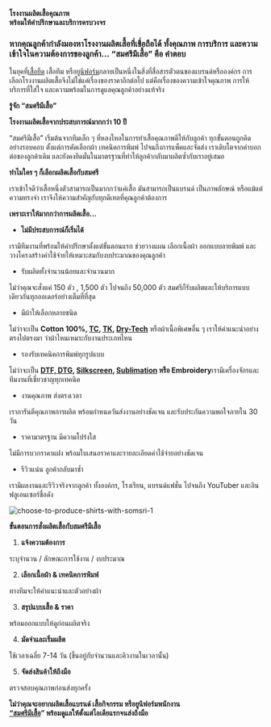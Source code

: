 **โรงงานผลิตเสื้อคุณภาพ**<br>
**พร้อมให้คำปรึกษาและบริการครบวงจร**

### หากคุณลูกค้ากำลังมองหาโรงงานผลิตเสื้อที่เชื่อถือได้ ทั้งคุณภาพ การบริการ และความเข้าใจในความต้องการของลูกค้า… “สมศรีมีเสื้อ” คือ คำตอบ

ในยุคที่[เสื้อยืด](reasons-why-t-shirts-are-always-popular) เสื้อทีม หรือ[ยูนิฟอร์ม](company-shirt)กลายเป็นหนึ่งในสิ่งที่สื่อสารตัวตนของแบรนด์หรือองค์กร การเลือกโรงงานผลิตเสื้อจึงไม่ใช่แค่เรื่องของราคาอีกต่อไป แต่คือเรื่องของความเข้าใจคุณภาพ การให้บริการที่ใส่ใจ และความพร้อมในการดูแลคุณลูกค้าอย่างแท้จริง

**รู้จัก “สมศรีมีเสื้อ”**

**โรงงานผลิตเสื้อจากประสบการณ์มากกว่า 10 ปี**

“สมศรีมีเสื้อ” เริ่มต้นจากทีมเล็ก ๆ ที่หลงใหลในการทำเสื้อคุณภาพดีให้กับลูกค้า ทุกขั้นตอนถูกคิดอย่างรอบคอบ ตั้งแต่การคัดเลือกผ้า เทคนิคการพิมพ์ ไปจนถึงการแพ็คและจัดส่ง เราเติบโตจากคำบอกต่อของลูกค้าเดิม และยังคงยึดมั่นในมาตรฐานที่ทำให้ลูกค้ากลับมาผลิตซ้ำกับเราอยู่เสมอ

**ทำไมใคร ๆ ก็เลือกผลิตเสื้อกับสมศรี**

เราเข้าใจดีว่าเสื้อหนึ่งตัวสามารถเป็นมากกว่าแค่เสื้อ มันสามารถเป็นแบรนด์ เป็นภาพลักษณ์ หรือแม้แต่ความทรงจำ เราจึงให้ความสำคัญกับทุกดีเทลที่คุณลูกค้าต้องการ

**เพราะเราให้มากกว่าการผลิตเสื้อ…**

- **ไม่มีประสบการณ์ก็เริ่มได้**

เรามีทีมงานที่พร้อมให้คำปรึกษาตั้งแต่ขั้นตอนแรก ช่วยวางแผน เลือกเนื้อผ้า ออกแบบลายพิมพ์ และวางโครงสร้างค่าใช้จ่ายให้เหมาะสมกับงบประมาณของคุณลูกค้า

- รับผลิตทั้งจำนวนน้อยและจำนวนมาก

ไม่ว่าคุณจะสั่งแค่ 150 ตัว , 1,500 ตัว ไปจนถึง 50,000 ตัว สมศรีก็รับผลิตและให้บริการแบบเดียวกันทุกออเดอร์อย่างเต็มที่ที่สุด

- มีผ้าให้เลือกหลายชนิด

ไม่ว่าจะเป็น **Cotton 100%, [TC](what-is-tc-fabric-what-type-of-fabric), [TK](what-is-tk-fabric), [Dry-Tech](what-is-dry-tech-fabric-polo-shirt)** หรือผ้าเนื้อพิเศษอื่น ๆ เราให้คำแนะนำอย่างตรงไปตรงมา ว่าผ้าไหนเหมาะกับงานประเภทไหน

- รองรับเทคนิคการพิมพ์ทุกรูปแบบ

ไม่ว่าจะเป็น **[DTF, DTG](what-is-dft-dtg), [Silkscreen](what-is-silks-creen), [Sublimation](t-shirt-screen-printing-sublimation) หรือ Embroidery**เรามีเครื่องจักรและทีมงานที่เชี่ยวชาญทุกเทคนิค

- งานคุณภาพ ส่งตรงเวลา

เราการันตีคุณภาพการผลิต พร้อมกำหนดวันส่งงานอย่างชัดเจน และรับประกันความพอใจภายใน 30 วัน

- ราคามาตรฐาน มีความโปร่งใส

ไม่มีการบวกราคาแฝง พร้อมใบเสนอราคาและรายละเอียดค่าใช้จ่ายอย่างชัดเจน

- รีวิวแน่น ลูกค้ากลับมาซ้ำ

เรามีผลงานและรีวิวจริงจากลูกค้า ทั้งองค์กร, โรงเรียน, แบรนด์แฟชั่น ไปจนถึง YouTuber และอินฟลูเอนเซอร์ชื่อดัง

![choose-to-produce-shirts-with-somsri-1](/blog/choose-to-produce-shirts-with-somsri-1.jpg)

**ขั้นตอนการสั่งผลิตเสื้อกับสมศรีมีเสื้อ**

1. **แจ้งความต้องการ**

ระบุจำนวน / ลักษณะการใช้งาน / งบประมาณ

2. **เลือกเนื้อผ้า & เทคนิคการพิมพ์**

ทางทีมจะให้คำแนะนำและตัวอย่างผ้า

3. **สรุปแบบเสื้อ & ราคา**

พร้อมออกแบบให้ดูก่อนผลิตจริง

4. **มัดจำและเริ่มผลิต**

ใช้เวลาเฉลี่ย 7-14 วัน (ขึ้นอยู่กับจำนวนและคิวงานในเวลานั้น)

5. **จัดส่งสินค้าให้ถึงมือ**

ตรวจสอบคุณภาพก่อนส่งทุกครั้ง

**ไม่ว่าคุณจะอยากผลิตเสื้อแบรนด์ เสื้อกิจกรรม หรือยูนิฟอร์มพนักงาน**<br>
**[“สมศรีมีเสื้อ](/)” พร้อมดูแลให้ตั้งแต่ไอเดียแรกจนส่งถึงมือ**
